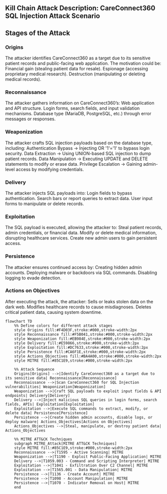 ## Kill Chain Attack Description: CareConnect360 SQL Injection Attack Scenario

## Stages of the Attack

### Origins
The attacker identifies CareConnect360 as a target due to its sensitive patient records and public-facing web application. The motivation could be: Financial gain (stealing patient data for resale). Espionage (accessing proprietary medical research). Destruction (manipulating or deleting medical records).

### Reconnaissance
The attacker gathers information on CareConnect360’s: Web application and API structure. Login forms, search fields, and input validation mechanisms. Database type (MariaDB, PostgreSQL, etc.) through error messages or responses.

### Weaponization
The attacker crafts SQL injection payloads based on the database type, including: Authentication Bypass → Injecting OR '1'='1' to bypass login security. Data Extraction → Using UNION-based SQL injection to dump patient records. Data Manipulation → Executing UPDATE and DELETE statements to modify or erase data. Privilege Escalation → Gaining admin-level access by modifying credentials.

### Delivery
The attacker injects SQL payloads into: Login fields to bypass authentication. Search bars or report queries to extract data. User input forms to manipulate or delete records.

### Exploitation
The SQL payload is executed, allowing the attacker to: Steal patient records, admin credentials, or financial data. Modify or delete medical information, disrupting healthcare services. Create new admin users to gain persistent access.

### Persistence
The attacker ensures continued access by: Creating hidden admin accounts. Deploying malware or backdoors via SQL commands. Disabling logging to evade detection.

### Actions on Objectives
After executing the attack, the attacker: Sells or leaks stolen data on the dark web. Modifies healthcare records to cause misdiagnoses. Deletes critical patient data, causing system downtime.

```mermaid
flowchart TD
    %% Define colors for different attack stages
    style Origins fill:#F4D03F,stroke:#000,stroke-width:2px
    style Reconnaissance fill:#F5B041,stroke:#000,stroke-width:2px
    style Weaponization fill:#EB984E,stroke:#000,stroke-width:2px
    style Delivery fill:#E59866,stroke:#000,stroke-width:2px
    style Exploitation fill:#DC7633,stroke:#000,stroke-width:2px
    style Persistence fill:#CA6F1E,stroke:#000,stroke-width:2px
    style Actions_Objectives fill:#BA4A00,stroke:#000,stroke-width:2px
    style MITRE fill:#85C1E9,stroke:#000,stroke-width:2px

    %% Attack Sequence
    Origins[Origins] -->|Identify CareConnect360 as a target due to its sensitive data| Reconnaissance[Reconnaissance]
    Reconnaissance -->|Scan CareConnect360 for SQL Injection vulnerabilities| Weaponization[Weaponization]
    Weaponization -->|Craft SQL payloads to exploit input fields & API endpoints| Delivery[Delivery]
    Delivery -->|Inject malicious SQL queries in login forms, search fields, APIs| Exploitation[Exploitation]
    Exploitation -->|Execute SQL commands to extract, modify, or delete data| Persistence[Persistence]
    Persistence -->|Create hidden admin accounts, disable logs, or deploy malware| Actions_Objectives[Actions on Objectives]
    Actions_Objectives -->|Steal, manipulate, or destroy patient data| Actions_Objectives

    %% MITRE ATT&CK Techniques
    subgraph MITRE_Attack[MITRE ATT&CK Techniques]
    style MITRE fill:#85C1E9,stroke:#000,stroke-width:2px
    Reconnaissance -->|T1595 - Active Scanning| MITRE
    Weaponization -->|T1190 - Exploit Public-Facing Application| MITRE
    Delivery -->|T1059.003 - Command and Scripting Interpreter| MITRE
    Exploitation -->|T1041 - Exfiltration Over C2 Channel| MITRE
    Exploitation -->|T1565.001 - Data Manipulation| MITRE
    Persistence -->|T1136 - Create Account| MITRE
    Persistence -->|T1098 - Account Manipulation| MITRE
    Persistence -->|T1070 - Indicator Removal on Host| MITRE
    end